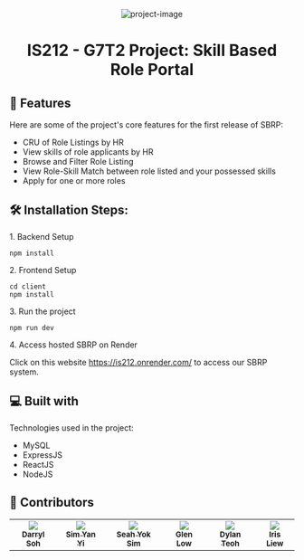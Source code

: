 <p align="center"><img src="https://socialify.git.ci/SMUGitGeeks/IS212/image?description=1&amp;font=Inter&amp;forks=1&amp;issues=1&amp;language=1&amp;name=1&amp;owner=1&amp;pattern=Plus&amp;pulls=1&amp;stargazers=1&amp;theme=Dark" alt="project-image"></p>

<h1 align="center" id="title">IS212 - G7T2 Project: Skill Based Role Portal</h1>
<h2>🧐 Features</h2>

Here are some of the project's core features for the first release of SBRP:

* CRU of Role Listings by HR
* View skills of role applicants by HR
* Browse and Filter Role Listing
* View Role-Skill Match between role listed and your possessed skills
* Apply for one or more roles

<h2>🛠️ Installation Steps:</h2>

<p>1. Backend Setup</p>

```
npm install
```

<p>2. Frontend Setup</p>

```
cd client
npm install
```

<p>3. Run the project</p>

```
npm run dev
```

<p>4. Access hosted SBRP on Render</p>

Click on this website <link> https://is212.onrender.com/ </link> to access our SBRP system.
  
  
<h2>💻 Built with</h2>

Technologies used in the project:

*   MySQL
*   ExpressJS
*   ReactJS
*   NodeJS

<h2>🥳 Contributors</h2>
<table>
  <tbody>
    <tr>
<td align="center" valign="top">
        <a href="https://darrylssy.com"><img src="https://github.com/DarrylSSY.png"/>
        <br /><sub><b>Darryl Soh</b></sub></a></td>
<td align="center" valign="top">
        <a href="https://github.com/simyanyi"><img src="https://github.com/simyanyi.png"/>
        <br /><sub><b>Sim Yan Yi</b></sub></a></td>
<td align="center" valign="top">
        <a href="https://github.com/Yoksim"><img src="https://github.com/Yoksim.png/"/>
        <br /><sub><b>Seah Yok Sim</b></sub></a></td>
<td align="center" valign="top">
        <a href="https://github.com/glenyoo"><img src="https://github.com/glenyoo.png"/>
        <br /><sub><b>Glen Low</b></sub></a></td>
<td align="center" valign="top">
        <a href="https://github.com/dylantjs"><img src="https://github.com/dylantjs.png"/>
        <br /><sub><b>Dylan Teoh</b></sub></a></td>
<td align="center" valign="top">
        <a href="https://github.com/ayereeselew"><img src="https://github.com/ayereeselew.png"/>
        <br /><sub><b>Iris Liew</b></sub></a></td>
    </tr>
  </tbody>
</table>

